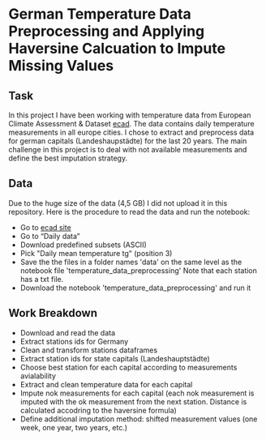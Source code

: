 # German Temperature Data Preprocessing and Applying Haversine Calcuation to Impute Missing Values

## Task
In this project I have been working with temperature data from 
European Climate Assessment & Dataset [ecad](https://www.ecad.eu/).
The data contains daily temperature measurements in all europe cities. 
I chose to extract and preprocess data for german capitals (Landeshaupstädte) for the last 20 
years. The main challenge in this project is to deal with not available measurements
and define the best imputation strategy.

## Data
Due to the huge size of the data (4,5 GB) I did not upload it in this repository.
Here is the procedure to read the data and run the notebook:


- Go to [ecad site](https://www.ecad.eu/)
- Go to “Daily data”
- Download predefined subsets (ASCII) 
- Pick "Daily mean temperature tg" (position 3)
- Save the the files in a folder names 'data' on the same level as the notebook file 'temperature_data_preprocessing'
Note that each station has a txt file.
- Download the notebook 'temperature_data_preprocessing' and run it

## Work Breakdown

- Download and read the data
- Extract stations ids for Germany
- Clean and transform stations dataframes
- Extract station ids for state capitals (Landeshauptstädte)
- Choose best station for each capital according to measurements avialability
- Extract and clean temperature data for each capital
- Impute nok measurements for each capital (each nok measurement is imputed 
with the ok measurement from the next station. Distance is calculated accodring to
the haversine formula)
- Define additional imputation method: shifted measurement values (one week, 
one year, two years, etc.)

